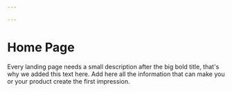```yaml
---

---
```



     
# Home Page

Every landing page needs a small description after the big bold title, that's why we added this text here. Add here all the information that can make you or your product create the first impression.